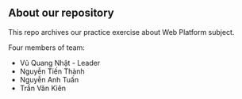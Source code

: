 ## About our repository
This repo archives our practice exercise about Web Platform subject.

Four members of team:
- Vũ Quang Nhật - Leader
- Nguyễn Tiến Thành
- Nguyễn Anh Tuấn
- Trần Văn Kiên
